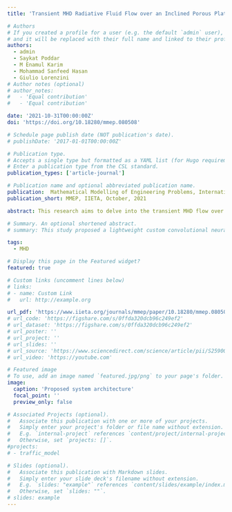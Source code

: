```yaml
---
title: 'Transient MHD Radiative Fluid Flow over an Inclined Porous Plate with Thermal and Mass Diffusion: An EFDM Numerical Approach'

# Authors
# If you created a profile for a user (e.g. the default `admin` user), write the username (folder name) here
# and it will be replaced with their full name and linked to their profile.
authors:
  - admin
  - Saykat Poddar
  - M Enamul Karim
  - Mohammad Sanfeed Hasan
  - Giulio Lorenzini
# Author notes (optional)
# author_notes:
#   - 'Equal contribution'
#   - 'Equal contribution'

date: '2021-10-31T00:00:00Z'
doi: 'https://doi.org/10.18280/mmep.080508'

# Schedule page publish date (NOT publication's date).
# publishDate: '2017-01-01T00:00:00Z'

# Publication type.
# Accepts a single type but formatted as a YAML list (for Hugo requirements).
# Enter a publication type from the CSL standard.
publication_types: ['article-journal']

# Publication name and optional abbreviated publication name.
publication:  Mathematical Modelling of Engineering Problems, International Information and Engineering Technology Association, October, 2021
publication_short: MMEP, IIETA, October, 2021

abstract: This research aims to delve into the transient MHD flow over a porous plate having...

# Summary. An optional shortened abstract.
# summary: This study proposed a lightweight custom convolutional neural network (CNN) model and utilized transfer learning (TL)-based models VGG-16 and VGG-19 to classify tomato leaf diseases.

tags:
  - MHD

# Display this page in the Featured widget?
featured: true

# Custom links (uncomment lines below)
# links:
# - name: Custom Link
#   url: http://example.org

url_pdf: 'https://www.iieta.org/journals/mmep/paper/10.18280/mmep.080508'
# url_code: 'https://figshare.com/s/0ffda320dcb96c249ef2'
# url_dataset: 'https://figshare.com/s/0ffda320dcb96c249ef2'
# url_poster: ''
# url_project: ''
# url_slides: ''
# url_source: 'https://www.sciencedirect.com/science/article/pii/S2590005623000383'
# url_video: 'https://youtube.com'

# Featured image
# To use, add an image named `featured.jpg/png` to your page's folder.
image:
  caption: 'Proposed system architecture'
  focal_point: ''
  preview_only: false

# Associated Projects (optional).
#   Associate this publication with one or more of your projects.
#   Simply enter your project's folder or file name without extension.
#   E.g. `internal-project` references `content/project/internal-project/index.md`.
#   Otherwise, set `projects: []`.
#projects:
# - traffic_model

# Slides (optional).
#   Associate this publication with Markdown slides.
#   Simply enter your slide deck's filename without extension.
#   E.g. `slides: "example"` references `content/slides/example/index.md`.
#   Otherwise, set `slides: ""`.
# slides: example
---
```


<!-- {{% callout note %}}
Click the _Cite_ button above to demo the feature to enable visitors to import publication metadata into their reference management software.
{{% /callout %}}

{{% callout note %}}
Create your slides in Markdown - click the _Slides_ button to check out the example.
{{% /callout %}}

Add the publication's **full text** or **supplementary notes** here. You can use rich formatting such as including [code, math, and images](https://wowchemy.com/docs/content/writing-markdown-latex/). -->

